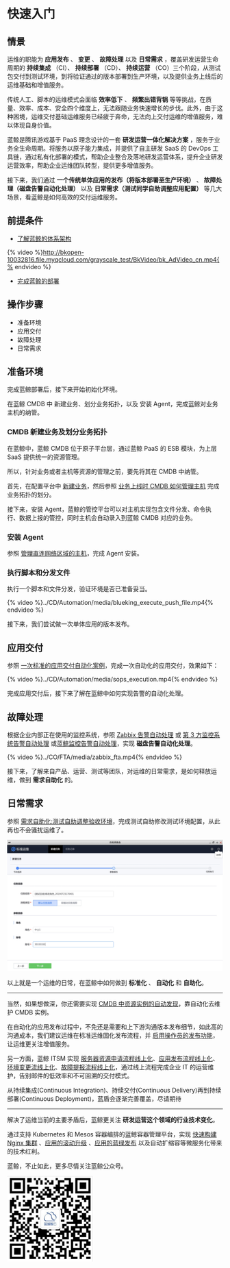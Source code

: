 # 快速入门

## 情景

运维的职能为 **应用发布** 、 **变更** 、 **故障处理** 以及 **日常需求** ，覆盖研发运营生命周期的 **持续集成** （CI）、 **持续部署** （CD）、 **持续运营** （CO）三个阶段，从测试包交付到测试环境，到将验证通过的版本部署到生产环境，以及提供业务上线后的运维基础和增值服务。

传统人工、脚本的运维模式会面临 **效率低下** 、 **频繁出错背锅** 等等挑战，在质量、效率、成本、安全四个维度上，无法跟随业务快速增长的步伐。此外，由于这种困境，运维交付基础运维服务已经疲于奔命，无法向上交付运维的增值服务，难以体现自身价值。

蓝鲸是腾讯游戏基于 PaaS 理念设计的一套 **研发运营一体化解决方案** ，服务于业务全生命周期。将服务以原子能力集成，并提供了自主研发 SaaS 的 DevOps 工具链，通过私有化部署的模式，帮助企业整合及落地研发运营体系，提升企业研发运营效率，帮助企业运维团队转型，提供更多增值服务。

接下来，我们通过 **一个传统单体应用的发布（将版本部署至生产环境）** 、 **故障处理（磁盘告警自动化处理）** 以及 **日常需求（测试同学自助调整应用配置）** 等几大场景，看蓝鲸是如何高效的交付运维服务。

## 前提条件

- [了解蓝鲸的体系架构](5.1/蓝鲸体系/品牌简介/intro.md)

{% video %}http://bkopen-10032816.file.myqcloud.com/grayscale_test/BkVideo/bk_AdVideo_cn.mp4{% endvideo %}

- [完成蓝鲸的部署](5.1/部署维护/README.md)

## 操作步骤

- 准备环境
- 应用交付
- 故障处理
- 日常需求

## 准备环境
完成蓝鲸部署后，接下来开始初始化环境。

在蓝鲸 CMDB 中 新建业务、划分业务拓扑，以及 安装 Agent，完成蓝鲸对业务主机的纳管。

### CMDB 新建业务及划分业务拓扑
在蓝鲸中，蓝鲸 CMDB 位于原子平台层，通过蓝鲸 PaaS 的 ESB 模块，为上层 SaaS 提供统一的资源管理。

所以，针对业务或者主机等资源的管理之前，要先将其在 CMDB 中纳管。

首先，在配置平台中 [新建业务](5.1/配置平台/快速入门/case1.md)，然后参照 [业务上线时 CMDB 如何管理主机](5.1/bk_solutions/CD/CMDB/CMDB_management_hosts.md) 完成业务拓扑的划分。

接下来，安装 Agent，蓝鲸的管控平台可以对主机实现包含文件分发、命令执行、数据上报的管控，同时主机会自动录入到蓝鲸 CMDB 对应的业务。

### 安装 Agent

参照 [管理直连网络区域的主机](5.1/bk_solutions/CD/Automation/Hybrid_cloud_management.md#管理直连网络区域的主机)，完成 Agent 安装。

### 执行脚本和分发文件

执行一个脚本和文件分发，验证环境是否已准备妥当。

{% video %}../CD/Automation/media/blueking_execute_push_file.mp4{% endvideo %}


接下来，我们尝试做一次单体应用的版本发布。

## 应用交付

参照 [一次标准的应用交付自动化案例](5.1/bk_solutions/CD/Automation/application_deployment.md)，完成一次自动化的应用交付，效果如下：

{% video %}../CD/Automation/media/sops_execution.mp4{% endvideo %}

完成应用交付后，接下来了解在蓝鲸中如何实现告警的自动化处理。

## 故障处理

根据企业内部正在使用的监控系统，参照 [Zabbix 告警自动处理](5.1/bk_solutions/CO/FTA/Zabbix_Alarm_processing_automation.md) 或 [第 3 方监控系统告警自动处理](5.1/bk_solutions/CO/FTA/REST_API_PUSH_Alarm_processing_automation.md) 或[蓝鲸监控告警自动处理](5.1/bk_solutions/CO/FTA/Bkmonitor_Alarm_processing_automation.md)，实现 **磁盘告警自动化处理**。

{% video %}../CO/FTA/media/zabbix_fta.mp4{% endvideo %}

接下来，了解来自产品、运营、测试等团队，对运维的日常需求，是如何释放运维，做到 **需求自助化** 的。

## 日常需求

参照 [需求自助化:测试自助调整验收环境](5.1/bk_solutions/CD/Demand_self_service.md)，完成测试自助修改测试环境配置，从此再也不会骚扰运维了。

![-w1336](../CD/media/15638726755169.jpg)

以上就是一个运维的日常，在蓝鲸中如何做到 **标准化** 、 **自动化** 和 **自助化**。

---

当然，如果想做深，你还需要实现 [CMDB 中资源实例的自动发现](5.1/bk_solutions/CD/CMDB/CMDB_CI_auto_discovery_MySQL.md)，靠自动化去维护 CMDB 实例。

在自动化的应用发布过程中，不免还是需要和上下游沟通版本发布细节，如此高的沟通成本，我们建议运维在标准运维固化发布流程，并 [启用操作员的发布功能](5.1/bk_solutions/CD/Automation/ops_half_automation.md)，让运维更关注增值服务。

另一方面，蓝鲸 ITSM 实现 [服务器资源申请流程线上化](5.1/bk_solutions/CO/ITSM/Service_Request.md)、[应用发布流程线上化](5.1/bk_solutions/CO/ITSM/Release_Management.md)、[环境变更流线上化](5.1/bk_solutions/CO/ITSM/Change_Management.md)、[故障提报流程线上化](5.1/bk_solutions/CO/ITSM/Incident_Management.md)，通过线上流程完成企业 IT 的运营维护，告别邮件的低效率和不可回溯的交付模式。

从持续集成(Continuous Integration)、持续交付(Continuous Delivery)再到持续部署(Continuous Deployment)，蓝盾会逐渐完善覆盖，尽请期待

---

解决了运维当前的主要矛盾后，蓝鲸更关注 **研发运营这个领域的行业技术变化**。

通过支持 Kubernetes 和 Mesos 容器编排的蓝鲸容器管理平台，实现 [快速构建 Nginx 集群](5.1/bk_solutions/CD/BCS/Bcs_deploy_nginx_cluster.md) 、[应用的滚动升级](5.1/bk_solutions/CD/BCS/Bcs_app_Rolling_Update_Deployment.md) 、[应用的蓝绿发布](5.1/bk_solutions/CD/BCS/Bcs_blue_green_deployment.md) 以及自动扩缩容等微服务化带来的技术红利。

蓝鲸，不止如此，更多尽情关注蓝鲸公众号。


<img src="./media/15659324878049.jpg" height="200" width="200"/>
